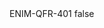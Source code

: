 <?xml version="1.0" encoding="UTF-8"?>
<CustomMetadata xmlns="http://soap.sforce.com/2006/04/metadata">
    <label>ENIM-QFR-401</label>
    <protected>false</protected>
</CustomMetadata>
